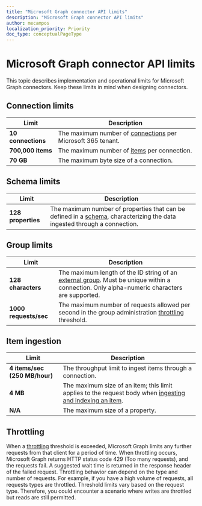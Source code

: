 ```yaml
---
title: "Microsoft Graph connector API limits"
description: "Microsoft Graph connector API limits"
author: mecampos
localization_priority: Priority
doc_type: conceptualPageType
---
```


# Microsoft Graph connector API limits

This topic describes implementation and operational limits for Microsoft Graph connectors. Keep these limits in mind when designing connectors.

## Connection limits

| **Limit** | **Description** |
| --- | --- |
| **10 connections** | The maximum number of [connections](../api-reference/beta/api/externalconnection-put-items.md) per Microsoft 365 tenant. |
| **700,000 items** | The maximum number of [items](../api-reference/beta/resources/externalitem.md) per connection. |
| **70 GB** | The maximum byte size of a connection. |

## Schema limits

| **Limit** | **Description** |
| --- | --- |
| **128 properties** | The maximum number of properties that can be defined in a [schema](../api-reference/beta/resources/schema.md), characterizing the data ingested through a connection. |

## Group limits

| **Limit** | **Description** |
| --- | --- |
| **128 characters** | The maximum length of the ID string of an [external group](../api-reference/beta/resources/externalgroup.md). Must be unique within a connection. Only alpha-numeric characters are supported. |
| **1000 requests/sec** | The maximum number of requests allowed per second in the group administration [throttling](#throttling) threshold. |

## Item ingestion

| **Limit** | **Description** |
| --- | --- |
| **4 items/sec (250 MB/hour)** | The throughput limit to ingest items through a connection. |
| **4 MB** | The maximum size of an item; this limit applies to the request body when [ingesting and indexing an item](../api-reference/beta/api/externalconnection-put-items). |
| **N/A** | The maximum size of a property. |

## Throttling

When a [throttling](throttling.md) threshold is exceeded, Microsoft Graph limits any further requests from that client for a period of time. When throttling occurs, Microsoft Graph returns HTTP status code 429 (Too many requests), and the requests fail. A suggested wait time is returned in the response header of the failed request. Throttling behavior can depend on the type and number of requests. For example, if you have a high volume of requests, all requests types are throttled. Threshold limits vary based on the request type. Therefore, you could encounter a scenario where writes are throttled but reads are still permitted.